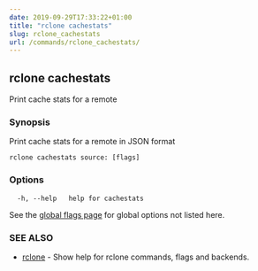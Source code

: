 ```yaml
---
date: 2019-09-29T17:33:22+01:00
title: "rclone cachestats"
slug: rclone_cachestats
url: /commands/rclone_cachestats/
---
```

## rclone cachestats

Print cache stats for a remote

### Synopsis


Print cache stats for a remote in JSON format


```
rclone cachestats source: [flags]
```

### Options

```
  -h, --help   help for cachestats
```

See the [global flags page](/flags/) for global options not listed here.

### SEE ALSO

* [rclone](/commands/rclone/)	 - Show help for rclone commands, flags and backends.

